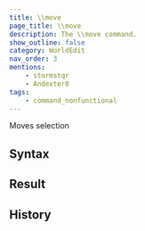 ```yaml
---
title: \\move
page_title: \\move
description: The \\move command.
show_outline: false
category: WorldEdit
nav_order: 3
mentions:
    - stormstqr
    - Andexter8
tags:
    - command_nonfunctional
---
```


<template-Planned />

Moves selection

<CommandDetailsTable
    name="\\move"
    :categories="[
        'system', 'world', 'server', 'worldedit'
    ]"
    :requiredTags="[
        'canUseChatCommands'
    ]"
    ultraSecurityModeSecurityLevel="WorldEdit"
    version="0.0.0"
    :undoSupported="-2"
    :functional="false"
    :deprecated="false"
/>

## Syntax

<template-EmptySection />

## Result

<template-EmptySection />

## History

<template-EmptySection />
